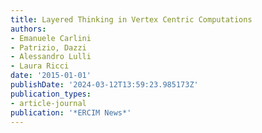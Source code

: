 ```yaml
---
title: Layered Thinking in Vertex Centric Computations
authors:
- Emanuele Carlini
- Patrizio, Dazzi
- Alessandro Lulli
- Laura Ricci
date: '2015-01-01'
publishDate: '2024-03-12T13:59:23.985173Z'
publication_types:
- article-journal
publication: '*ERCIM News*'
---
```

